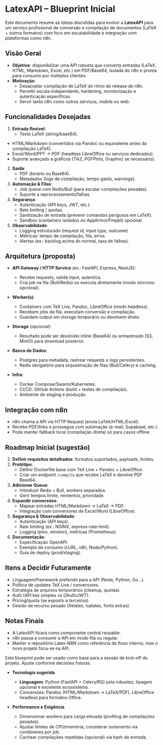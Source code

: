 # LatexAPI – Blueprint Inicial

Este documento resume as ideias discutidas para evoluir a **LatexAPI** para um serviço profissional de conversão e compilação de documentos (LaTeX + outros formatos) com foco em escalabilidade e integração com plataformas como n8n.

## Visão Geral
- **Objetivo**: disponibilizar uma API robusta que converta entradas (LaTeX, HTML, Markdown, Excel, etc.) em PDF/Base64, isolada do n8n e pronta para consumo por múltiplos clientes.
- **Motivação**:
  - Desacoplar compilação de LaTeX do ritmo de release do n8n.
  - Permitir escala independente, hardening, monitorização e autenticação específicas.
  - Servir tanto n8n como outros serviços, mobile ou web.

## Funcionalidades Desejadas
1. **Entrada flexível**:
   - Texto LaTeX (string/base64).
  - HTML/Markdown (convertidos via Pandoc ou equivalente antes da compilação LaTeX).
  - Excel/Word/PPT → PDF (headless LibreOffice ou serviços dedicados).
  - Suporte avançado a gráficos (TikZ, PGFPlots, Graphviz se necessário).
2. **Saída**:
   - PDF (binário ou Base64).
   - Metadados (logs de compilação, tempo gasto, warnings).
3. **Automação & Filas**:
   - Job queue com Redis/Bull (para escalar compilações pesadas).
   - Suporte a reprocessamento/falhas.
4. **Segurança**:
   - Autenticação (API keys, JWT, etc.).
   - Rate limiting / quotas.
   - Sanitização de entrada (prevenir comandos perigosos em LaTeX).
   - Sandbox (containers isolados ou AppArmor/Firejail) opcional.
5. **Observabilidade**:
   - Logging estruturado (request id, input type, outcome).
   - Métricas: tempo de compilação, fila, erros.
   - Alertas (ex.: backlog acima do normal, taxa de falhas).

## Arquitetura (proposta)
- **API Gateway / HTTP Service** (ex.: FastAPI, Express, NestJS):
  - Recebe requests, valida input, autentica.
  - Cria job na fila (Bull/Redis) ou executa diretamente (modo síncrono opcional).
- **Worker(s)**:
  - Containers com TeX Live, Pandoc, LibreOffice (modo headless).
  - Recebem jobs da fila, executam conversão e compilação.
  - Guardam output em storage temporário ou devolvem direto.
- **Storage** (opcional):
  - Resultado pode ser devolvido inline (Base64) ou armazenado (S3, MinIO) para download posterior.
- **Banco de Dados**:
  - Postgres para metadata, rastrear requests e logs persistentes.
  - Redis obrigatório para orquestração de filas (Bull/Celery) e caching.

- **Infra**:
  - Docker Compose/Swarm/Kubernetes.
  - CI/CD: GitHub Actions (build + testes de compilação).
  - Ambiente de staging e produção.

## Integração com n8n
- n8n chama a API via HTTP Request (envia LaTeX/HTML/Excel).
- Recebe PDF/links e prossegue com automação (e-mail, Supabase, etc.).
- Pode manter fallback local (compilação direta) só para casos offline.

## Roadmap Inicial (sugestão)
1. **Definir requisitos detalhados**: formatos suportados, payloads, limites.
2. **Protótipo**:
   - Definir Dockerfile base com TeX Live + Pandoc + LibreOffice.
   - Criar um endpoint `/compile` que recebe LaTeX e devolve PDF Base64.
3. **Adicionar Queue**:
   - Introduzir Redis + Bull, workers separados.
   - Gerir tempos limite, reintentos, prioridade.
4. **Expandir conversões**:
   - Mapear entradas HTML/Markdown → LaTeX → PDF.
   - Integração com conversores de Excel/Word (LibreOffice).
5. **Segurança & Observabilidade**:
   - Autenticação (API keys).
   - Rate limiting (ex.: NGINX, express-rate-limit).
   - Logging (pino, winston), métricas (Prometheus).
6. **Documentação**:
   - Especificação OpenAPI.
   - Exemplo de consumo (cURL, n8n, Node/Python).
   - Guia de deploy (prod/staging).

## Itens a Decidir Futuramente
- Linguagem/framework preferido para a API (Node, Python, Go...).
- Política de updates TeX Live / conversores.
- Estratégia de arquivos temporários (cleanup, quotas).
- Auth (API key simples vs OAuth/JWT).
- Pricing/quota (se exposto a terceiros).
- Gestão de recurso pesado (Xelatex, lualatex, fonts extras).

## Notas Finais
- A LatexAPI ficará como componente central reusable.
- n8n passa a consumir a API em modo fila ou regular.
- Manter o repositório Latex-N8N como referência de fluxo interno, mas o novo projeto foca-se na API.

Este blueprint pode ser usado como base para a sessão de kick-off do projeto. Ajuste conforme decisões futuras.
- **Tecnologia sugerida**
  - **Linguagem**: Python (FastAPI + Celery/RQ) pela robustez, tipagem opcional e excelente ecossistema.
  - Conversões: Pandoc (HTML/Markdown → LaTeX/PDF), LibreOffice headless para formatos Office.

- **Performance e Exigência**
  - Dimensionar workers para carga elevada (profiling de compilações pesadas).
  - Ajustar limites de CPU/memória; considerar isolamento via contêineres por job.
  - Cachear compilações repetidas (opcional) via hash de entrada.
